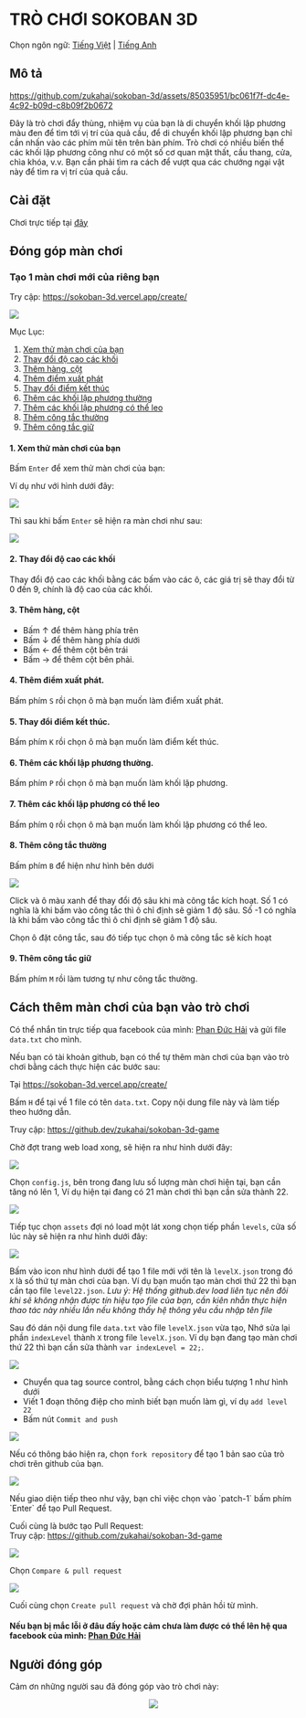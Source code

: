# TRÒ CHƠI  SOKOBAN 3D

Chọn ngôn ngữ: [Tiếng Việt](./README.md) | [Tiếng Anh](./README-en.md)

## Mô tả

https://github.com/zukahai/sokoban-3d/assets/85035951/bc061f7f-dc4e-4c92-b09d-c8b09f2b0672

Đây là trò chơi đẩy thùng, nhiệm vụ của bạn là di chuyển khối lập phương màu đen để tìm tới vị trí của quả cầu,
để di chuyển khối lập phương bạn chỉ cần nhấn vào các phím mũi tên trên bàn phím. Trò chơi có nhiều biến thể các khối lập phương công như có một số cơ quan mật thất, cầu thang, cửa, chìa khóa, v.v. Bạn cần phải tìm ra cách để vượt qua các chướng ngại vật này để tìm ra vị trí của quả cầu.

## Cài đặt

Chơi trực tiếp tại [đây](https://sokoban-3d.vercel.app/)

## Đóng góp màn chơi

### Tạo 1 màn chơi mới của riêng bạn

Try cập: https://sokoban-3d.vercel.app/create/

<p style="center"><img src = "./assets/images/create1.png"></p>

Mục Lục:

1. [Xem thử màn chơi của bạn](#1-xem-thử-màn-chơi-của-bạn)
2. [Thay đổi độ cao các khối](#2-thay-đổi-độ-cao-các-khối)
3. [Thêm hàng, cột](#3-thêm-hàng-cột)
4. [Thêm điểm xuất phát](#4-thêm-điểm-xuất-phát)
5. [Thay đổi điểm kết thúc](#5-thay-đổi-điểm-kết-thúc)
6. [Thêm các khối lập phương thường](#6-thêm-các-khối-lập-phương-thường)
7. [Thêm các khối lập phương có thể leo](#7-thêm-các-khối-lập-phương-có-thể-leo)
8. [Thêm công tắc thường](#8-thêm-công-tắc-thường)
9. [Thêm công tắc giữ](#9-thêm-công-tắc-giữ)

#### 1. Xem thử màn chơi của bạn
Bấm `Enter` để xem thử màn chơi của bạn:

Ví dụ như với hình dưới đây:

<p style="center"><img src = "./assets/images/create1.png"></p>

Thì sau khi bấm `Enter` sẽ hiện ra màn chơi như sau:

<p style="center"><img src = "./assets/images/create2.png"></p>

#### 2. Thay đổi độ cao các khối

Thay đổi độ cao các khối bằng các bấm vào các ô, các giá trị sẽ thay đổi từ 0 đến 9, chính là độ cao của các khối.

#### 3. Thêm hàng, cột

- Bấm ↑ để thêm hàng phía trên
- Bấm ↓ để thêm hàng phía dưới
- Bấm ← để thêm cột bên trái
- Bấm → để thêm cột bên phải.

#### 4. Thêm điểm xuất phát.

Bấm phím `S` rồi chọn ô mà bạn muốn làm điểm xuất phát.

#### 5. Thay đổi điểm kết thúc.

Bấm phím `K` rồi chọn ô mà bạn muốn làm điểm kết thúc.

#### 6. Thêm các khối lập phương thường.

Bấm phím `P` rồi chọn ô mà bạn muốn làm khối lập phương.

#### 7. Thêm các khối lập phương có thể leo

Bấm phím `Q` rồi chọn ô mà bạn muốn làm khối lập phương có thể leo.

#### 8. Thêm công tắc thường

Bấm phím `B` để hiện như hình bên dưới

<p style="center"><img src = "./assets/images/create3.png"></p>

Click và ô màu xanh để thay đổi độ sâu khi mà công tắc kích hoạt. Số 1 có nghĩa là khi bấm vào công tắc thì ô chỉ định sẽ giảm 1 độ sâu. Số -1 có nghĩa là khi bấm vào công tắc thì ô chỉ định sẽ giảm 1 độ sâu.

Chọn ô đặt công tắc, sau đó tiếp tục chọn ô mà công tắc sẽ kích hoạt

#### 9. Thêm công tắc giữ

Bấm phím `M` rồi làm tương tự như công tắc thường.

## Cách thêm màn chơi của bạn vào trò chơi

Có thể nhắn tin trực tiếp qua facebook của mình: [Phan Đức Hải](https://www.facebook.com/chiatayde/) và gửi file `data.txt` cho mình.

Nếu bạn có tài khoản github, bạn có thể tự thêm màn chơi của bạn vào trò chơi bằng cách thực hiện các bước sau:

Tại https://sokoban-3d.vercel.app/create/

Bấm `H` để tại về 1 file có tên `data.txt`. Copy nội dung file này và làm tiếp theo hướng dẫn.

Truy cập: https://github.dev/zukahai/sokoban-3d-game

Chờ đợt trang web load xong, sẽ hiện ra như hình dưới đây:

<p style="center"><img src = "./assets/images/contribute1.png"></p>

Chọn `config.js`, bên trong đang lưu số lượng màn chơi hiện tại, bạn cần tăng nó lên 1, Ví dụ hiện tại đang có 21 màn chơi thì bạn cần sửa thành 22.

<p style="center"><img src = "./assets/images/contribute2.png"></p>

Tiếp tục chọn `assets` đợi nó load một lát xong chọn tiếp phần `levels`, cửa số lúc này sẽ hiện ra như hình dưới đây:

<p style="center"><img src = "./assets/images/contribute3.png"></p>

Bấm vào icon như hình dưới để tạo 1 file mới với tên là `levelX.json` trong đó `X` là số thứ tự màn chơi của bạn. Ví dụ bạn muốn tạo màn chơi thứ 22 thì bạn cần tạo file `level22.json`.
*Lưu ý: Hệ thống github.dev load liên tục nên đôi khi sẽ không nhận được tín hiệu tạo file của bạn, cần kiên nhẫn thực hiện thao tác này nhiều lần nếu không thấy hệ thông yêu cầu nhập tên file*

Sau đó dán nội dung file `data.txt` vào file `levelX.json` vừa tạo, Nhớ sửa lại phần `indexLevel` thành `X` trong file `levelX.json`. Ví dụ bạn đang tạo màn chơi thứ 22 thì bạn cần sửa thành `var indexLevel = 22;`.

<p style="center"><img src = "./assets/images/contribute5.png"></p>

- Chuyển qua tag source control, bằng cách chọn biểu tượng 1 như hình dưới
- Viết 1 đoạn thông điệp cho mình biết bạn muốn làm gì, ví dụ `add level 22`
- Bấm nút `Commit and push`

<p style="center"><img src = "./assets/images/contribute6.png"></p>

Nếu có thông báo hiện ra, chọn `fork repository` để tạo 1 bản sao của trò chơi trên github của bạn.

<p style="center"><img src = "./assets/images/contribute7.png"></p>
Nếu giao diện tiếp theo như vậy, bạn chỉ việc chọn vào `patch-1` bấm phím `Enter` để tạo Pull Request.

Cuối cùng là bước tạo Pull Request:<br>Truy cập: https://github.com/zukahai/sokoban-3d-game

<p style="center"><img src = "./assets/images/contribute8.png"></p>

Chọn `Compare & pull request`

<p style="center"><img src = "./assets/images/contribute9.png"></p>

Cuối cùng chọn `Create pull request` và chờ đợi phản hồi từ mình.

#### Nếu bạn bị mắc lỗi ở đâu đấy hoặc cảm chưa làm được có thể lên hệ qua facebook của mình: [Phan Đức Hải](https://www.facebook.com/chiatayde/)

## Người đóng góp

Cảm ơn những người sau đã đóng góp vào trò chơi này:

<center>
<a href="https://github.com/zukahai/sokoban-3d-game/graphs/contributors">
  <img src="https://contrib.rocks/image?repo=zukahai/sokoban-3d-game" />
</a>
</center>

